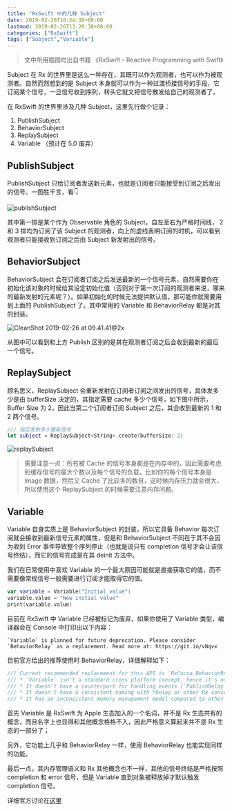 ```yaml
---
title: "RxSwift 中的几种 Subject"
date: 2019-02-26T10:24:38+08:00
lastmod: 2019-02-26T13:20:38+08:00
categories: ["RxSwift"]
tags: ["Subject","Variable"]
---
```



> 文中所用插图均出自书籍 《RxSwift - Reactive Programming with Swift》 

Subject 在 Rx 的世界里是这么一种存在，其既可以作为观测者，也可以作为被观测者。自然而然想到的是 Subject 本身就可以作为一种过渡桥接信号的手段，它订阅某个信号，一旦信号收到序列，转头它就又把信号散发给自己的观测者了。

在 RxSwift 的世界里涉及几种 Subject，这里先行做个记录：

1. PublishSubject
2. BehaviorSubject
3. ReplaySubject
4. Variable （预计在 5.0 废弃）

## PublishSubject

PublishSubject 只给订阅者发送新元素，也就是订阅者只能接受到订阅之后发出的信号。一图胜千言，看👇 

![publishSubject](https://i.imgur.com/Cw4FjCT.png)

其中第一排是某个作为 Observable 角色的 Subject，自左至右为严格时间线， 2 和 3 排均为订阅了该 Subject 的观测者，向上的虚线表明订阅的时机，可以看到观测者只能接收到订阅之后由 Subject 新发射出的信号。

## BehaviorSubject

BehaviorSubject 会在订阅者订阅之后发送最新的一个信号元素，自然需要你在初始化该对象的时候给其设定初始化值（否则对于第一次订阅的观测者来说，哪来的最新发射的元素呢？）。如果初始化的时候无法提供默认值，那可能你就需要用到上面的 PublishSubject 了。其中常用的 Variable 和 BehaviorRelay 都是对其的封装。

![CleanShot 2019-02-26 at 09.41.41@2x](https://i.imgur.com/ei6pCwT.png)

从图中可以看到和上方 Publish 区别的是其在观测者订阅之后会收到最新的最后一个信号。

## ReplaySubject

顾名思义，ReplaySubject 会重新发射在订阅者订阅之间发出的信号，具体发多少是由 bufferSize 决定的，其指定需要 cache 多少个信号，如下图中所示，Buffer Size 为 2，因此当第二个订阅者订阅 Subject 之后，其会收到最新的 1 和 2 两个信号。

``` Swift
/// 指定发射多少最新信号
let subject = ReplaySubject<String>.create(bufferSize: 2)
```

![replaySubject](https://i.imgur.com/uuHAQ9c.png)

> 需要注意一点：所有被 Cache 的信号本身都是在内存中的，因此需要考虑到缓存信号的最大个数以及每个信号的负载，比如你的每个信号本身是 Image 数据，然后又 Cache 了比较多的数目，这时候内存压力就会很大，所以使用这个 ReplaySubject 的时候需要注意内存问题。


## Variable

Variable 自身实质上是 BehaviorSubject 的封装，所以它具备 Behavior 每次订阅就会接收到最新信号元素的属性，但是和 BehaviorSubject 不同在于其不会因为收到 Error 事件导致整个序列停止（也就是说只有 completion 信号才会让该信号终结），而它的信号完成是在其 deinit 方法中。

我们在日常使用中喜欢 Variable 的一个最大原因可能就是直接获取它的值，而不需要像常规信号一般需要进行订阅才能取得它的值。

``` Swift
var variable = Variable("Initial value")
variable.value = "New initial value"
print(variable.value)
```

目前在 RxSwift 中 Variable 已经被标记为废弃，如果你使用了 Variable 类型，编译器会在 Console 中打印出以下内容：

```
`Variable` is planned for future deprecation. Please consider `BehaviorRelay` as a replacement. Read more at: https://git.io/vNqvx
```

目前官方给出的推荐使用时 BehaviorRelay，详细解释如下：

``` Comments
/// Current recommended replacement for this API is `RxCocoa.BehaviorRelay` because:
/// * `Variable` isn't a standard cross platform concept, hence it's out of place in RxSwift target.
/// * It doesn't have a counterpart for handling events (`PublishRelay`). It models state only.
/// * It doesn't have a consistent naming with *Relay or other Rx concepts.
/// * It has an inconsistent memory management model compared to other parts of RxSwift (completes on `deinit`).
```

首先 Variable 是 RxSwift 为 Apple 生态加入的一个名词，并不是 Rx 生态共有的概念，而且名字上也显得和其他概念格格不入，因此严格意义算起来并不是 Rx 生态的一部分了；

另外，它功能上几乎和 BehaviorRelay 一样，使用 BehaviorRelay 也能实现同样的功能。

最后一点，其内存管理语义和 Rx 其他概念也不一样，其他的信号终结是严格按照 completion 和 error 信号，但是 Variable 直到对象被释放掉才默认触发 completion 信号。

详细官方讨论在[这里](https://github.com/ReactiveX/RxSwift/issues/1501)